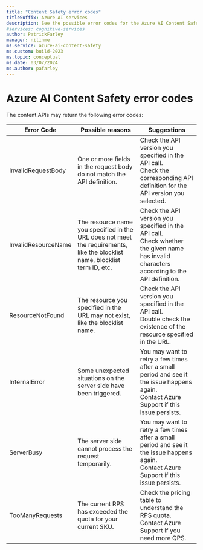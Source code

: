 ```yaml
---
title: "Content Safety error codes"
titleSuffix: Azure AI services
description: See the possible error codes for the Azure AI Content Safety APIs.
#services: cognitive-services
author: PatrickFarley
manager: nitinme
ms.service: azure-ai-content-safety
ms.custom: build-2023
ms.topic: conceptual
ms.date: 03/07/2024
ms.author: pafarley
---
```


# Azure AI Content Safety error codes 

The content APIs may return the following error codes:

| Error Code    | Possible reasons   | Suggestions           |
| ---------- | ------- | -------------------- |
| InvalidRequestBody  | One or more fields in the request body do not match the API definition. | Check the API version you specified in the API call. <br/>Check the corresponding API definition for the API version you selected. |
| InvalidResourceName | The resource name you specified in the URL does not meet the requirements, like the blocklist name, blocklist term ID, etc. | Check the API version you specified in the API call.  <br/>Check whether the given name has invalid characters according to the API definition. |
| ResourceNotFound    | The resource you specified in the URL may not exist, like the blocklist name. | Check the API version you specified in the API call. <br/>Double check the existence of the resource specified in the URL. |
| InternalError       | Some unexpected situations on the server side have been triggered. | You may want to retry a few times after a small period and see it the issue happens again.  <br/>             Contact Azure Support if this issue persists. |
| ServerBusy          | The server side cannot process the request temporarily.      | You may want to retry a few times after a small period and see it the issue happens again.  <br/>Contact Azure Support if this issue persists. |
| TooManyRequests     | The current RPS has exceeded the quota for your current SKU. | Check the pricing table to understand the RPS quota.   <br/>Contact Azure Support if you need more QPS. |
